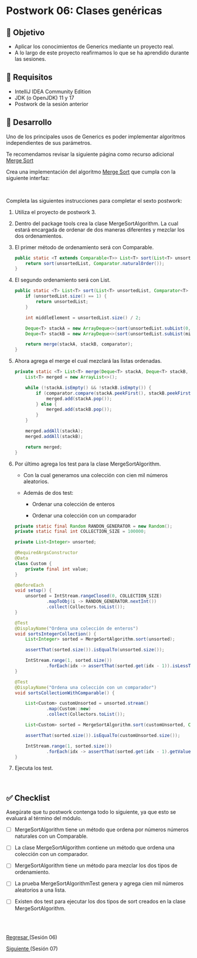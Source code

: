 # Postwork 06: Clases genéricas

## 🎩 Objetivo

- Aplicar los conocimientos de Generics mediante un proyecto real.
- A lo largo de este proyecto reafirmamos lo que se ha aprendido durante las sesiones.

## 🎯 Requisitos 

- IntelliJ IDEA Community Edition
- JDK (o OpenJDK) 11 y 17
- Postwork de la sesión anterior

## 🚀 Desarrollo

Uno de los principales usos de Generics es poder implementar algoritmos independientes de sus parámetros.

Te recomendamos revisar la siguiente página como recurso adicional [Merge Sort](https://www.tutorialspoint.com/data_structures_algorithms/merge_sort_algorithm.htm)



Crea una implementación del algoritmo [Merge Sort](https://www.tutorialspoint.com/data_structures_algorithms/merge_sort_algorithm.htm) que cumpla con la siguiente interfaz:

<br/>

Completa las siguientes instrucciones para completar el sexto postwork:

1. Utiliza el proyecto de postwork 3.

2. Dentro del package tools crea la clase MergeSortAlgorithm. La cual estará encargada de ordenar de dos maneras diferentes y mezclar los dos ordenamientos.

3. El primer método de ordenamiento será con Comparable<t>.

    ```java
    public static <T extends Comparable<T>> List<T> sort(List<T> unsortedList) {
        return sort(unsortedList, Comparator.naturalOrder());
    }
    ```

4. El segundo ordenamiento será con List<T>.

    ```java
    public static <T> List<T> sort(List<T> unsortedList, Comparator<T> comparator) {
        if (unsortedList.size() == 1) {
            return unsortedList;
        }

        int middleElement = unsortedList.size() / 2;

        Deque<T> stackA = new ArrayDeque<>(sort(unsortedList.subList(0, middleElement), comparator));
        Deque<T> stackB = new ArrayDeque<>(sort(unsortedList.subList(middleElement, unsortedList.size()), comparator));

        return merge(stackA, stackB, comparator);
    }
    ```

5. Ahora agrega el merge el cual mezclará las listas ordenadas.

    ```java
    private static <T> List<T> merge(Deque<T> stackA, Deque<T> stackB, Comparator<T> comparator) {
        List<T> merged = new ArrayList<>();

        while (!stackA.isEmpty() && !stackB.isEmpty()) {
            if (comparator.compare(stackA.peekFirst(), stackB.peekFirst()) < 0) {
                merged.add(stackA.pop());
            } else {
                merged.add(stackB.pop());
            }
        }

        merged.addAll(stackA);
        merged.addAll(stackB);

        return merged;
    }
    ```

6. Por último agrega los test para la clase MergeSortAlgorithm.

    - Con la cual generamos una colección con cien mil números aleatorios.
    
    - Además de dos test:
    
        - Ordenar una colección de enteros
        
        - Ordenar una colección con un comparador

    ```java
    private static final Random RANDON_GENERATOR = new Random();
    private static final int COLLECTION_SIZE = 100000;

    private List<Integer> unsorted;

    @RequiredArgsConstructor
    @Data
    class Custom {
        private final int value;
    }

    @BeforeEach
    void setup() {
        unsorted = IntStream.rangeClosed(0, COLLECTION_SIZE)
                .mapToObj(i -> RANDON_GENERATOR.nextInt())
                .collect(Collectors.toList());
    }

    @Test
    @DisplayName("Ordena una colección de enteros")
    void sortsIntegerCollection() {
        List<Integer> sorted = MergeSortAlgorithm.sort(unsorted);

        assertThat(sorted.size()).isEqualTo(unsorted.size());

        IntStream.range(1, sorted.size())
                .forEach(idx -> assertThat(sorted.get(idx - 1)).isLessThanOrEqualTo(sorted.get(idx)));
    }

    @Test
    @DisplayName("Ordena una colección con un comparador")
    void sortsCollectionWithComparable() {

        List<Custom> customUnsorted = unsorted.stream()
                .map(Custom::new)
                .collect(Collectors.toList());

        List<Custom> sorted = MergeSortAlgorithm.sort(customUnsorted, Comparator.comparingInt(Custom::getValue));

        assertThat(sorted.size()).isEqualTo(customUnsorted.size());

        IntStream.range(1, sorted.size())
                .forEach(idx -> assertThat(sorted.get(idx - 1).getValue()).isLessThanOrEqualTo(sorted.get(idx).getValue()));
    }
    ```

7. Ejecuta los test.

<br/>

## ✅ Checklist 

Asegúrate que tu postwork contenga todo lo siguiente, ya que esto se evaluará al término del módulo.

- [ ] MergeSortAlgorithm tiene un método que ordena por números números naturales con un Comparable<t>.

- [ ] La clase MergeSortAlgorithm contiene un método que ordena una colección con un comparador.

- [ ] MergeSortAlgorithm tiene un método para mezclar los dos tipos de ordenamiento.

- [ ] La prueba MergeSortAlgorithmTest genera y agrega cien mil números aleatorios a una lista.

- [ ] Existen dos test para ejecutar los dos tipos de sort creados en la clase MergeSortAlgorithm.


<br/>
<br/>

[Regresar ](../Readme.md)(Sesión 06)

[Siguiente ](../../Sesion-07/Readme.md)(Sesión 07)